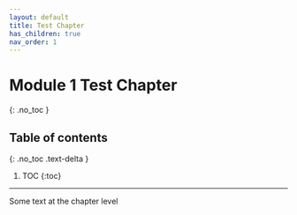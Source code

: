 ```yaml
---
layout: default
title: Test Chapter
has_children: true
nav_order: 1
---
```


# Module 1 Test Chapter
{: .no_toc }

## Table of contents
{: .no_toc .text-delta }

1. TOC
{:toc}

---

Some text at the chapter level
